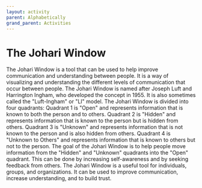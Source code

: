 ```yaml
---
layout: activity
parent: Alphabetically
grand_parent: Activities
---
```


# The Johari Window
The Johari Window is a tool that can be used to help improve communication and understanding between people. It is a way of visualizing and understanding the different levels of communication that occur between people. The Johari Window is named after Joseph Luft and Harrington Ingham, who developed the concept in 1955. It is also sometimes called the "Luft-Ingham" or "LI" model. The Johari Window is divided into four quadrants: Quadrant 1 is "Open" and represents information that is known to both the person and to others. Quadrant 2 is "Hidden" and represents information that is known to the person but is hidden from others. Quadrant 3 is "Unknown" and represents information that is not known to the person and is also hidden from others. Quadrant 4 is "Unknown to Others" and represents information that is known to others but not to the person. The goal of the Johari Window is to help people move information from the "Hidden" and "Unknown" quadrants into the "Open" quadrant. This can be done by increasing self-awareness and by seeking feedback from others. The Johari Window is a useful tool for individuals, groups, and organizations. It can be used to improve communication, increase understanding, and to build trust.